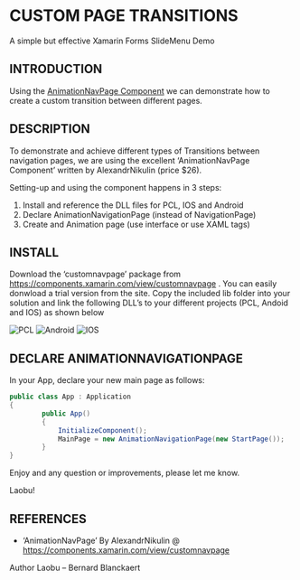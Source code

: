 # CUSTOM PAGE TRANSITIONS
A simple but effective Xamarin Forms SlideMenu Demo

## INTRODUCTION
Using the [AnimationNavPage Component](https://components.xamarin.com/view/customnavpage) we can demonstrate how to create a custom transition between different pages.


## DESCRIPTION
To demonstrate and achieve different types of Transitions between navigation pages, we are using the excellent ‘AnimationNavPage Component’ written by AlexandrNikulin (price $26). 

Setting-up and using the component happens in 3 steps:	
1.	Install and reference the DLL files for PCL, IOS and Android
2.	Declare AnimationNavigationPage (instead of NavigationPage)
3.	Create and Animation page (use interface or use XAML tags)


## INSTALL
Download the ‘customnavpage’ package from https://components.xamarin.com/view/customnavpage . You can easily donwload a trial version from the site. Copy the included lib folder into your solution and link the following DLL’s to your different projects (PCL, Andoid and IOS) as shown below

![PCL](https://github.com/bbl-Laobu/AnimatedTransitionNavPageDemo/raw/master/PCLRef.png) ![Android](https://github.com/bbl-Laobu/AnimatedTransitionNavPageDemo/raw/master/AndroidRef.png) ![IOS](https://github.com/bbl-Laobu/AnimatedTransitionNavPageDemo/raw/master/IOSRef.png)

## DECLARE ANIMATIONNAVIGATIONPAGE
In your App, declare your new main page as follows:
```csharp  
public class App : Application
{
        public App()
        {
            InitializeComponent();
            MainPage = new AnimationNavigationPage(new StartPage());
        }
}
```

Enjoy and any question or improvements, please let me know.

Laobu!


## REFERENCES
- ‘AnimationNavPage’ By AlexandrNikulin @ [https://components.xamarin.com/view/customnavpage   ](https://components.xamarin.com/view/customnavpage ) 


Author
Laobu – Bernard Blanckaert
